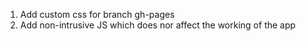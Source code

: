 1. Add custom css for branch gh-pages
2. Add non-intrusive JS which does nor affect the working of the app

